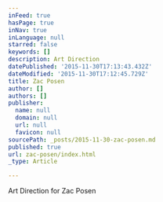 ```yaml
---
inFeed: true
hasPage: true
inNav: true
inLanguage: null
starred: false
keywords: []
description: Art Direction
datePublished: '2015-11-30T17:13:43.432Z'
dateModified: '2015-11-30T17:12:45.729Z'
title: Zac Posen
author: []
authors: []
publisher:
  name: null
  domain: null
  url: null
  favicon: null
sourcePath: _posts/2015-11-30-zac-posen.md
published: true
url: zac-posen/index.html
_type: Article

---
```

Art Direction for Zac Posen